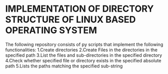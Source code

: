 # IMPLEMENTATION OF DIRECTORY STRUCTURE OF LINUX BASED OPERATING SYSTEM
The following repository consists of py scripts that implement the following functionalities:
1.Create directories
2.Create Files in the directories in the specified path
3.List the files and sub-directories in the specified directory
4.Check whether specified file or directory exists in the specified absolute path
5.Lists the paths matching the specified sub-string
